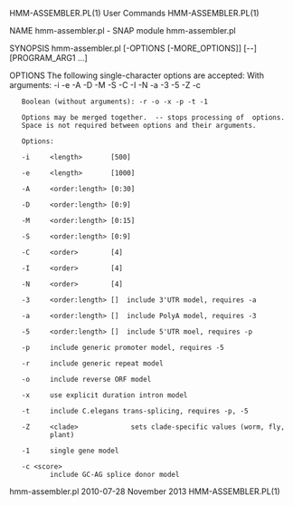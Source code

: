 HMM-ASSEMBLER.PL(1)           User Commands          HMM-ASSEMBLER.PL(1)

NAME
       hmm-assembler.pl - SNAP module hmm-assembler.pl

SYNOPSIS
       hmm-assembler.pl  [-OPTIONS  [-MORE_OPTIONS]]  [--] [PROGRAM_ARG1
       ...]

OPTIONS
   The following single-character options are accepted:
       With arguments: -i -e -A -D -M -S -C -I -N -a -3 -5 -Z -c

       Boolean (without arguments): -r -o -x -p -t -1

       Options may be merged together.  -- stops processing of  options.
       Space is not required between options and their arguments.

       Options:

       -i     <length>       [500]

       -e     <length>       [1000]

       -A     <order:length> [0:30]

       -D     <order:length> [0:9]

       -M     <order:length> [0:15]

       -S     <order:length> [0:9]

       -C     <order>        [4]

       -I     <order>        [4]

       -N     <order>        [4]

       -3     <order:length> []  include 3'UTR model, requires -a

       -a     <order:length> []  include PolyA model, requires -3

       -5     <order:length> []  include 5'UTR moel, requires -p

       -p     include generic promoter model, requires -5

       -r     include generic repeat model

       -o     include reverse ORF model

       -x     use explicit duration intron model

       -t     include C.elegans trans-splicing, requires -p, -5

       -Z     <clade>             sets clade-specific values (worm, fly,
              plant)

       -1     single gene model

       -c <score>
              include GC-AG splice donor model

hmm-assembler.pl 2010-07-28   November 2013          HMM-ASSEMBLER.PL(1)
